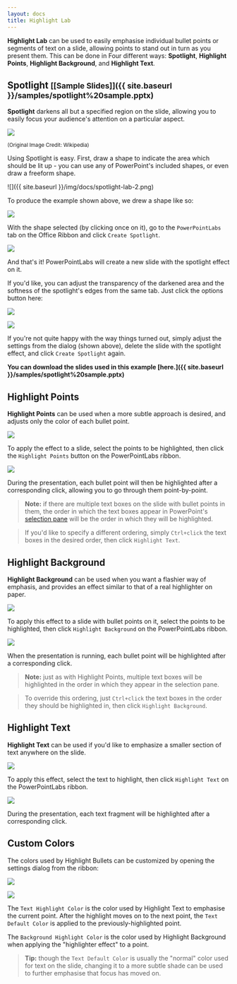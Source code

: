 ```yaml
---
layout: docs
title: Highlight Lab
---
```


**Highlight Lab** can be used to easily emphasise individual bullet points or segments of text on a slide, allowing points to stand out in turn as you present them. This can be done in Four different ways: **Spotlight**, **Highlight Points**, **Highlight Background**, and **Highlight Text**.

## <a class="anchor-bookmark" id="spotlight"></a> Spotlight <small>[[Sample Slides]]({{ site.baseurl }}/samples/spotlight%20sample.pptx)</small>

**Spotlight** darkens all but a specified region on the slide, allowing you to easily focus your audience's attention on a particular aspect.

<p>
<img class="box-shadow" src="{{ site.baseurl }}/img/docs/spotlight-lab-1.png" />
</p>
<small>(Original Image Credit: Wikipedia)</small>

Using Spotlight is easy. First, draw a shape to indicate the area which should be lit up - you can use any of PowerPoint's included shapes, or even draw a freeform shape.

![]({{ site.baseurl }}/img/docs/spotlight-lab-2.png)

To produce the example shown above, we drew a shape like so:

<p>
<img class="box-shadow" src="{{ site.baseurl }}/img/docs/spotlight-lab-3.png" />
</p>

With the shape selected (by clicking once on it), go to the <code>PowerPointLabs</code> tab on the Office Ribbon and click <code>Create Spotlight</code>. 

<p>
<img class="box-shadow" src="{{ site.baseurl }}/img/docs/spotlight-lab-4.png" />
</p>

And that's it! PowerPointLabs will create a new slide with the spotlight effect on it.

If you'd like, you can adjust the transparency of the darkened area and the softness of the spotlight's edges from the same tab. Just click the options button here:

<p>
<img class="box-shadow" src="{{ site.baseurl }}/img/docs/spotlight-lab-5.png" />
</p>

<p>
<img class="box-shadow" src="{{ site.baseurl }}/img/docs/spotlight-lab-6.png" />
</p>

If you're not quite happy with the way things turned out, simply adjust the settings from the dialog (shown above), delete the slide with the spotlight effect, and click `Create Spotlight` again.

**You can download the slides used in this example [here.]({{ site.baseurl }}/samples/spotlight%20sample.pptx)**

## <a class="anchor-bookmark" id="highlight-points"></a> Highlight Points
**Highlight Points** can be used when a more subtle approach is desired, and adjusts only the color of each bullet point.

<p>
	<img class="box-shadow slide" src="{{ site.baseurl }}/img/docs/highlight-lab-points-1.gif">
</p>

To apply the effect to a slide, select the points to be highlighted, then click the `Highlight Points` button on the PowerPointLabs ribbon.

<p>
	<img class="box-shadow" src="{{ site.baseurl }}/img/docs/highlight-lab-points-2.png">
</p>

During the presentation, each bullet point will then be highlighted after a corresponding click, allowing you to go through them point-by-point.

> **Note:** if there are multiple text boxes on the slide with bullet points in them, the order in which the text boxes appear in PowerPoint's [selection pane](http://www.ellenfinkelstein.com/pptblog/the-wonderful-selection-pane-lets-you-easily-hide-objects-select-them-and-even-rename-them/) will be the order in which they will be highlighted.

>If you'd like to specify a different ordering, simply `Ctrl+click` the text boxes in the desired order, then click `Highlight Text`.

## <a class="anchor-bookmark" id="highlight-background"></a> Highlight Background
**Highlight Background** can be used when you want a flashier way of emphasis, and provides an effect similar to that of a real highlighter on paper.

<p>
	<img class="box-shadow slide" src="{{ site.baseurl }}/img/docs/highlight-lab-background-1.gif">
</p>

To apply this effect to a slide with bullet points on it, select the points to be highlighted, then click `Highlight Background` on the PowerPointLabs ribbon.

<p>
	<img class="box-shadow" src="{{ site.baseurl }}/img/docs/highlight-lab-background-2.png">
</p>

When the presentation is running, each bullet point will be highlighted after a corresponding click.

> **Note:** just as with Highlight Points, multiple text boxes will be highlighted in the order in which they appear in the selection pane.

> To override this ordering, just `Ctrl+click` the text boxes in the order they should be highlighted in, then click `Highlight Background`.

## <a class="anchor-bookmark" id="highlight-text"></a> Highlight Text
**Highlight Text** can be used if you'd like to emphasize a smaller section of text anywhere on the slide.

<p>
	 <img class="box-shadow slide" src="{{ site.baseurl }}/img/docs/highlight-lab-text-1.gif">
</p>

To apply this effect, select the text to highlight, then click `Highlight Text` on the PowerPointLabs ribbon.

<p>
	<img class="box-shadow" src="{{ site.baseurl }}/img/docs/highlight-lab-text-2.png">
</p>

During the presentation, each text fragment will be highlighted after a corresponding click.

## <a class="anchor-bookmark" id="custom-colors"></a> Custom Colors
The colors used by Highlight Bullets can be customized by opening the settings dialog from the ribbon:

<p>
	<img class="box-shadow" src="{{ site.baseurl }}/img/docs/highlight-lab-bullets-1.png">
</p>

<p>
	<img class="box-shadow" src="{{ site.baseurl }}/img/docs/highlight-lab-bullets-2.png">
</p>

The `Text Highlight Color` is the color used by Highlight Text to emphasise the current point. After the highlight moves on to the next point, the `Text Default Color` is applied to the previously-highlighted point.

The `Background Highlight Color` is the color used by Highlight Background when applying the "highlighter effect" to a point.

> **Tip:** though the `Text Default Color` is usually the "normal" color used for text on the slide, changing it to a more subtle shade can be used to further emphasise that focus has moved on.